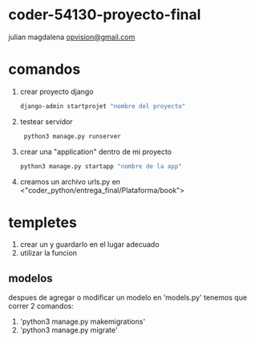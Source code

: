 # coder-54130-proyecto-final
 
 julian magdalena opvision@gmail.com

# comandos
1. crear proyecto django
    ```bash
    django-admin startprojet "nombre del proyecto"
    ```

2. testear servidor
   ```bash
    python3 manage.py runserver
    ```
3. crear una "application" dentro de mi proyecto
    ```bash
    python3 manage.py startapp "nombre de la app"
    ```
4. creamos un archivo urls.py en <"coder_python/entrega_final/Plataforma/book">

# templetes

1. crear un <templete> y guardarlo en el lugar adecuado
2. utilizar la funcion <render>

## modelos

despues de agregar o modificar un modelo en 'models.py' tenemos que correr 2 comandos:

1. 'python3 manage.py makemigrations'
2. 'python3 manage.py migrate'
